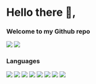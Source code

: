 # Hello there :wave:,


### Welcome to my Github repo 

![](https://img.shields.io/badge/Projects-0%20-green) ![](https://img.shields.io/badge/Repositories-0%20-yellow)

### Languages

![](https://img.shields.io/badge/HTML5-orange?logo=html5) ![](https://img.shields.io/badge/CSS3-blue?logo=css3) ![](https://img.shields.io/badge/AngularJS-yellow?logo=angular) ![](https://img.shields.io/badge/JavaScript-red?logo=javascript) ![](https://img.shields.io/badge/Python-9cf?logo=python) ![](https://img.shields.io/badge/Github-green?logo=github) ![](https://img.shields.io/badge/SQL-pink?logo=mysql) ![](https://img.shields.io/badge/bootstrap-gray?logo=bootstrap)
